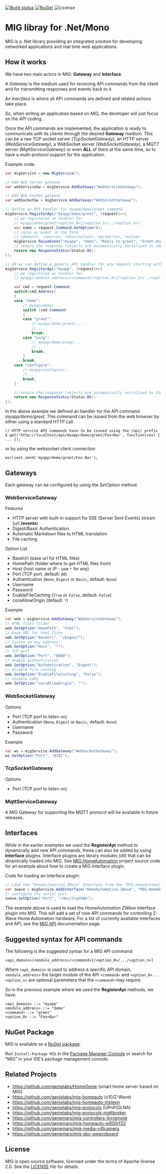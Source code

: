 [![Build status](https://ci.appveyor.com/api/projects/status/6genehqw9wtuuxkl?svg=true)](https://ci.appveyor.com/project/genemars/mig-service-dotnet)
[![NuGet](https://img.shields.io/nuget/v/MIG.svg)](https://www.nuget.org/packages/MIG/)
![License](https://img.shields.io/github/license/genielabs/mig-service-dotnet.svg)

# MIG libray for .Net/Mono

MIG is a .Net library providing an integrated solution for developing networked applications
and real time web applications.

## How it works

We have two main actors in MIG: **Gateway** and **Interface**.

A *Gateway* is the medium used for receiving API commands from the client and for transmitting
responses and events back to it.

An *Interface* is where all API commands are defined and related actions take place.

So, when writing an application based on MIG, the developer will just focus on the *API* coding.

Once the API commands are implemented, the application is ready to communicate with its clients
through the desired **Gateway** medium. This can be a raw TCP socket server *(TcpSocketGateway)*,
an HTTP server *(WebServiceGateway)*, a WebSocket server *(WebSocketGateway)*, a MQTT server
*(MqttServiceGateway)* or even **ALL** of them at the same time, so to have a multi-protocol
support for the application.

Example code:
```csharp
var migService = new MigService();

// Add Web Server gateway
var webServiceGw = migService.AddGateway("WebServiceGateway");

// Add Web Socket gateway
var webSocketGw = migService.AddGateway("WebSocketGateway");

// Define an API handler for myapp/demo/greet command
migService.RegisterApi("myapp/demo/greet", (request)=>{
    // we registered an handler for
    // myapp/demo/greet/<option_0>[/<option_1>/../<option_n>]
    var name = request.Command.GetOption(0);
    // raise an event in the form
    // <domain>, <source>, <description>, <property>, <value>
    migService.RaiseEvent("myapp", "demo", "Reply to greet", "Greet.User", name);
    // return the response (objects are automatically serialized to JSON)
    return new ResponseStatus(Status.Ok);
});

// OR we can define a generic API handler for any request starting with myapp/....
migService.RegisterApi("myapp", (request)=>{
    // we registered an handler for
    // myapp/<module_address>/<command>/<option_0>[/<option_1>/../<option_n>]

    var cmd = request.Command;
    switch(cmd.Address)
    {
    case "demo":
        // myapp/demo/....
        switch (cmd.Command)
        {
        case "greet":
            // myapp/demo/greet/....
            // ....
            break;
        case "ping":
            // myapp/demo/ping/....
            // ...
            break;
        }
        break;
    case "configure":
        // myapp/configure/....
        // ...
        break;
    }

    // return the response (objects are automatically serialized to JSON)
    return new ResponseStatus(Status.Ok);
});
```
In the above example we defined an handler for the API command *myapp/demo/greet*.
This command can be issued from the web browser by either using a standard HTTP call
```
// HTTP service API commands have to be issued using the /api/ prefix
$.get('http://localhost/api/myapp/demo/greet/Foo+Bar', function(res) { ... });
```
or by using the websocket client connection
```
wsclient.send('myapp/demo/greet/Foo Bar');
```

## Gateways

Each gateway can be configured by using the *SetOption* method.

### WebServiceGateway

Features

- HTTP server with built-in support for SSE (Server Sent Events) stream (url **/events**)
- Digest/Basic Authentication
- Automatic Markdown files to HTML translation
- File caching

Option List

- BaseUrl (base url for HTML files)
- HomePath (folder where to get HTML files from)
- Host (host name or IP - use `*` for any)
- Port (TCP port, default: *`80`*)
- Authentication (`None`, `Digest` or `Basic`, default: `None`)
- Username
- Password
- EnableFileCaching (*`True`* or *`False`*, default: *`False`*)
- corsAllowOrigin (default: *`*`*)

Example
```csharp
var web = migService.AddGateway("WebServiceGateway");
// HTML files folder 
web.SetOption("HomePath", "html");
// base URL for html files
web.SetOption("BaseUrl", "/pages/"); 
// listen on any address
web.SetOption("Host", "*"); 
// TCP port
web.SetOption("Port", "8080");
// enable authentication
web.SetOption("Authentication", "Digest"); 
// disable file caching
web.SetOption("EnableFileCaching", "False"); 
// disable CORS
web.SetOption("corsAllowOrigin", ""); 
```

### WebSocketGateway

Options

- Port (TCP port to listen on)
- Authentication (`None`, `Digest` or `Basic`, default: `None`)
- Username
- Password

Example
```csharp
var ws = migService.AddGateway("WebSocketGateway");
ws.SetOption("Port", "8181");
```

### TcpSocketGateway

Options

- Port (TCP port to listen on)


### MqttServiceGateway

A MIG Gateway for supporting the MQTT protocol will be available in future releases.

## Interfaces 

While in the earlier examples we used the **RegisterApi** method to dynamically add new
API commands, these can also be added by using **Interface** plugins.
Interface plugins are library modules (dll) that can be dinamically loaded into MIG.
See [MIG.HomeAutomation](https://github.com/genielabs/mig-homeauto)
project source code for an example about how to create a MIG Interface plugin.

Code for loading an Interface plugin:
```csharp
// Load the "HomeAutomation.ZWave" Interface from the "MIG.HomeAutomation.dll" library file
var zwave = migService.AddInterface("HomeAutomation.ZWave", "MIG.HomeAutomation.dll");
// configure the serial port
zwave.SetOption("Port", "/dev/ttyUSB0");
```
The example above is used to load the *HomeAutomation.ZWave* Interface plugin into MIG.
This will add a set of new API commands for controlling Z-Wave Home Automation hardware.
For a list of currently available Interfaces and API, see the
[MIG API](https://genielabs.github.io/HomeGenie/api/mig/mig_api_zwave.html) documentation page.

## Suggested syntax for API commands

 The following is the suggested syntax for a MIG API command:
```
<api_domain>/<module_address>/<command>[/<option_0>/.../<option_n>]
```
Where ```<api_domain>``` is used to address a specific API domain, ```<module_address>```
the target module of the API ```<command>```
and ```<option_0>...<option_n>``` are optional parameters that the ```<command>``` may require. 

So in the previous example where we used the **RegisterApi** methods, we have:
```
<api_domain> ::= "myapp"
<module_address> ::= "demo"
<command> ::= "greet"
<option_0> ::= "Foo+Bar"
```

## NuGet Package

MIG is available as a [NuGet package](https://www.nuget.org/packages/MIG).

Run `Install-Package MIG` in the [Package Manager Console](http://docs.nuget.org/docs/start-here/using-the-package-manager-console) or search for “MIG” in your IDE’s package management console.

## Related Projects

- https://github.com/genielabs/HomeGenie (smart home server based on MIG)
- https://github.com/genielabs/mig-homeauto (x10/Z-Wave)
- https://github.com/genielabs/mig-homeauto-insteon
- https://github.com/genielabs/mig-protocols (UPnP/DLNA)
- https://github.com/genielabs/mig-protocols-mqttbroker
- https://github.com/genemars/mig-controllers-lircremote
- https://github.com/genemars/mig-homeauto-w800rf32
- https://github.com/genemars/mig-media-v4lcamera
- https://github.com/genemars/mig-sbc-weecoboard

## License

MIG is open source software, licensed under the terms of Apache license 2.0. See the [LICENSE](LICENSE) file for details.
